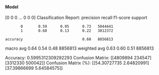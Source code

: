 #### Model
[0 0 0 ... 0 0 0]
Classification Report:
              precision    recall  f1-score   support

           0       0.59      0.95      0.73   5044441
           1       0.68      0.13      0.22   3812372

    accuracy                           0.60   8856813
   macro avg       0.64      0.54      0.48   8856813
weighted avg       0.63      0.60      0.51   8856813

Accuracy: 0.5995312309292293
Confusion Matrix:
[[4809894  234547]
 [3312330  500042]]
Confusion Matrix (%):
[[54.30727735  2.64820991]
 [37.39866699  5.64584575]]
